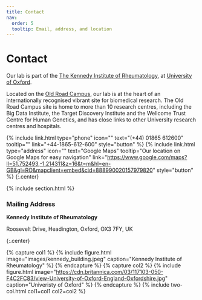 ```yaml
---
title: Contact
nav:
  order: 5
  tooltip: Email, address, and location
---
```


# <i class="fas fa-envelope"></i>Contact

Our lab is part of the [The Kennedy Institute of Rheumatology](https://www.kennedy.ox.ac.uk/), at  [University of Oxford](https://www.ox.ac.uk/).

Located on the [Old Road Campus](https://en.wikipedia.org/wiki/Old_Road_Campus), our lab is at the heart of an internationally recognised vibrant site for biomedical research. The Old Road Campus site is home to more than 10 research centres, including the Big Data Institute, the Target Discovery Institute and the Wellcome Trust Centre for Human Genetics, and has close links to other University research centres and hospitals.

<!-- {%
  include link.html
  type="email"
  icon=""
  text="scrooge@mcduck.com"
  tooltip=""
  link="scrooge@mcduck.com"
  style="button"
%} -->
{%
  include link.html
  type="phone"
  icon=""
  text="(+44) 01865 612600"
  tooltip=""
  link="+44-1865-612-600"
  style="button"
%}
{%
  include link.html
  type="address"
  icon=""
  text="Google Maps"
  tooltip="Our location on Google Maps for easy navigation"
  link="https://www.google.com/maps?ll=51.752493,-1.214311&z=16&t=m&hl=en-GB&gl=RO&mapclient=embed&cid=888990020157979820"
  style="button"
%}
{:.center}

{% include section.html %}

### <i class="fas fa-mail-bulk"></i>Mailing Address

<b>Kennedy Institute of Rheumatology</b>

Roosevelt Drive, Headington, Oxford, OX3 7FY,
UK

{:.center}

{% capture col1 %}
{%
  include figure.html
  image="images/kennedy_building.jpeg"
  caption="Kennedy Institute of Rheumatology"
%}
{% endcapture %}
{% capture col2 %}
{%
  include figure.html
  image="https://cdn.britannica.com/03/117103-050-F4C2FC83/view-University-of-Oxford-England-Oxfordshire.jpg"
  caption="Univeristy of Oxford"
%}
{% endcapture %}
{% include two-col.html col1=col1 col2=col2 %}
